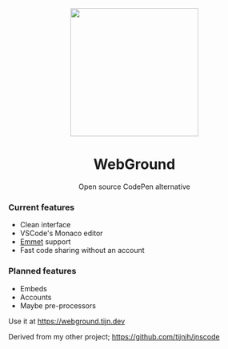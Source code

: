 <div align="center">
  <img src="https://github.com/user-attachments/assets/ebcaaae0-36c6-491a-9a27-d627a6d8a912" height="256" />
  <h1>WebGround</h1>
  <p>Open source CodePen alternative</p>
</div>


### Current features

- Clean interface
- VSCode's Monaco editor
- [Emmet](https://code.visualstudio.com/docs/editor/emmet) support
- Fast code sharing without an account


### Planned features

- Embeds
- Accounts
- Maybe pre-processors

Use it at https://webground.tijn.dev


Derived from my other project; https://github.com/tijnjh/jnscode
